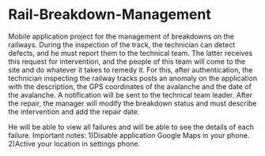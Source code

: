 # Rail-Breakdown-Management
Mobile application project for the management of breakdowns on the railways.
During the inspection of the track, the technician can detect defects, and he must report them to the technical team. The latter receives this request for intervention, and the people of this team will come to the site and do whatever it takes to remedy it.
For this, after authentication, the technician inspecting the railway tracks posts an anomaly on the application with the description, the GPS coordinates of the avalanche and the date of the avalanche.
A notification will be sent to the technical team leader. After the repair, the manager will modify the breakdown status and must describe the intervention and add the repair date.

He will be able to view all failures and will be able to see the details of each failure.
Important notes:
1)Disable application Google Maps in your phone.
2)Active your location in settings phone.
